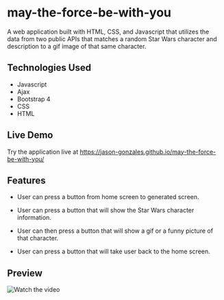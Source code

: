 # may-the-force-be-with-you
A web application built with HTML, CSS, and Javascript that utilizes the data from two public APIs that matches a random Star Wars character and description to a gif image of that same character.

## Technologies Used
- Javascript
- Ajax
- Bootstrap 4
- CSS
- HTML

## Live Demo
Try the application live at https://jason-gonzales.github.io/may-the-force-be-with-you/
## Features

- User can press a button from home screen to generated screen.

- User can press a button that will show the Star Wars character information.

- User can then press a button that will show a gif or a funny picture of that character.

- User can press a button that will take user back to the home screen.

## Preview

![Watch the video](api.starwars.gif)
